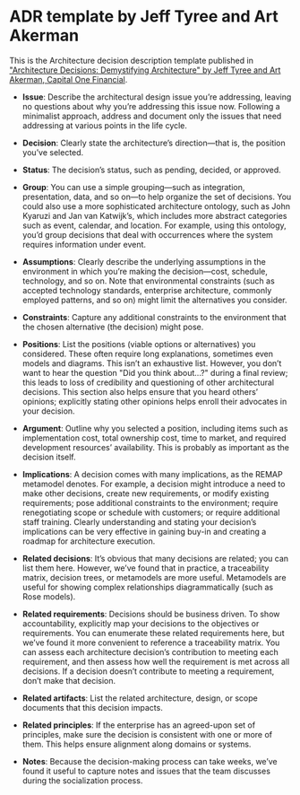 # ADR template by Jeff Tyree and Art Akerman

This is the Architecture decision description template published in ["Architecture Decisions: Demystifying Architecture" by Jeff Tyree and Art Akerman, Capital One Financial](https://www.utdallas.edu/~chung/SA/zz-Impreso-architecture_decisions-tyree-05.pdf).

* **Issue**: Describe the architectural design issue you’re addressing, leaving no questions about why you’re addressing this issue now. Following a minimalist approach, address and document only the issues that need addressing at various points in the life cycle.

* **Decision**: Clearly state the architecture’s direction—that is, the position you’ve selected.

* **Status**: The decision’s status, such as pending, decided, or approved.

* **Group**: You can use a simple grouping—such as integration, presentation, data, and so on—to help organize the set of decisions. You could also use a more sophisticated architecture ontology, such as John Kyaruzi and Jan van Katwijk’s, which includes more abstract categories such as event, calendar, and location. For example, using this ontology, you’d group decisions that deal with occurrences where the system requires information under event.

* **Assumptions**: Clearly describe the underlying assumptions in the environment in which you’re making the decision—cost, schedule, technology, and so on. Note that environmental constraints (such as accepted technology standards, enterprise architecture, commonly employed patterns, and so on) might limit the alternatives you consider.

* **Constraints**: Capture any additional constraints to the environment that the chosen alternative (the decision) might pose.

* **Positions**: List the positions (viable options or alternatives) you considered. These often require long explanations, sometimes even models and diagrams. This isn’t an exhaustive list. However, you don’t want to hear the question "Did you think about...?" during a final review; this leads to loss of credibility and questioning of other architectural decisions. This section also helps ensure that you heard others’ opinions; explicitly stating other opinions helps enroll their advocates in your decision.

* **Argument**: Outline why you selected a position, including items such as implementation cost, total ownership cost, time to market, and required development resources’ availability. This is probably as important as the decision itself.

* **Implications**: A decision comes with many implications, as the REMAP metamodel denotes. For example, a decision might introduce a need to make other decisions, create new requirements, or modify existing requirements; pose additional constraints to the environment; require renegotiating scope or schedule with customers; or require additional staff training. Clearly understanding and stating your decision’s implications can be very effective in gaining buy-in and creating a roadmap for architecture execution.

* **Related decisions**: It’s obvious that many decisions are related; you can list them here. However, we’ve found that in practice, a traceability matrix, decision trees, or metamodels are more useful. Metamodels are useful for showing complex relationships diagrammatically (such as Rose models).

* **Related requirements**: Decisions should be business driven. To show accountability, explicitly map your decisions to the objectives or requirements. You can enumerate these related requirements here, but we’ve found it more convenient to reference a traceability matrix. You can assess each architecture decision’s contribution to meeting each requirement, and then assess how well the requirement is met across all decisions. If a decision doesn’t contribute to meeting a requirement, don’t make that decision.

* **Related artifacts**: List the related architecture, design, or scope documents that this decision impacts.

* **Related principles**: If the enterprise has an agreed-upon set of principles, make sure the decision is consistent with one or more of them. This helps ensure alignment along domains or systems.

* **Notes**:  Because the decision-making process can take weeks, we’ve found it useful to capture notes and issues that the team discusses during the socialization process.
